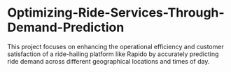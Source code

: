 # Optimizing-Ride-Services-Through-Demand-Prediction
This project focuses on enhancing the operational efficiency and customer satisfaction of a ride-hailing platform like Rapido by accurately predicting ride demand across different geographical locations and times of day.
